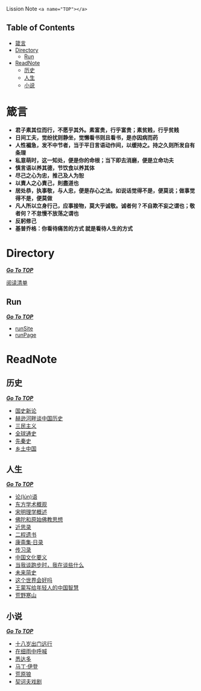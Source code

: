 Lission Note `<a name="TOP"></a>`

Table of Contents
-----------------

- [箴言](#箴言)
- [Directory](#directory)
  - [Run](#run)
- [ReadNote](#readnote)
  - [历史](#历史)
  - [人生](#人生)
  - [小说](#小说)

# 箴言

- **君子素其位而行，不愿乎其外。素富贵，行乎富贵；素贫贱，行乎贫贱**
- **日间工夫，觉纷扰则静坐，觉懒看书则且看书，是亦因病而药**
- **人性褊急，发不中节者，当于平日言语动作间，以缓持之。持之久则所发自有条理**
- **私意萌时，这一知处，便是你的命根；**当下即去消磨，便是立命功夫****
- **慎言语以养其德，节饮食以养其体**
- **尽己之心为忠，推己及人为恕**
- **以責人之心責己，則盡道也**
- **居处恭，执事敬，与人忠，便是存心之法。如说话觉得不是，便莫说；做事觉得不是，便莫做**
- **凡人所以立身行己，应事接物，莫大乎诚敬。诚者何？不自欺不妄之谓也；敬者何？不怠慢不放荡之谓也**
- **反躬修己**
- **基普乔格：你看待痛苦的方式 就是看待人生的方式**

# Directory

***[Go To TOP](#TOP)***

[阅读清单](https://github.com/lission/markDownNote/blob/master/00-notes/01-%E9%98%85%E8%AF%BB%E6%B8%85%E5%8D%95.md)

Run
---

***[Go To TOP](#TOP)***

- [runSite](https://github.com/lission/markDownNote/blob/master/00-notes/run/runPage.md)
- [runPage](https://lission.github.io/)

# ReadNote

## 历史

***[Go To TOP](#TOP)***

- [国史新论](https://github.com/lission/markDownNote/blob/master/01-readnotes/%E5%8E%86%E5%8F%B2/%E5%9B%BD%E5%8F%B2%E6%96%B0%E8%AE%BA.md)
- [赫逊河畔谈中国历史](https://github.com/lission/markDownNote/blob/master/01-readnotes/%E5%8E%86%E5%8F%B2/%E8%B5%AB%E9%80%8A%E6%B2%B3%E7%95%94%E8%B0%88%E4%B8%AD%E5%9B%BD%E5%8E%86%E5%8F%B2.md)
- [三民主义](https://github.com/lission/markDownNote/blob/master/01-readnotes/%E5%8E%86%E5%8F%B2/%E4%B8%89%E6%B0%91%E4%B8%BB%E4%B9%89.md)
- [全球通史](https://github.com/lission/markDownNote/blob/master/01-readnotes/%E5%8E%86%E5%8F%B2/%E5%85%A8%E7%90%83%E9%80%9A%E5%8F%B2.md)
- [先秦史](https://github.com/lission/markDownNote/blob/master/01-readnotes/%E5%8E%86%E5%8F%B2/%E5%85%88%E7%A7%A6%E5%8F%B2.md)
- [乡土中国](https://github.com/lission/markDownNote/blob/master/01-readnotes/%E5%8E%86%E5%8F%B2/%E4%B9%A1%E5%9C%9F%E4%B8%AD%E5%9B%BD.md)

## 人生

***[Go To TOP](#TOP)***

- [论(lún)语](https://github.com/lission/markDownNote/blob/master/01-readnotes/%E4%BA%BA%E7%94%9F/%E8%AE%BA%E8%AF%AD.md)
- [东方学术概观](https://github.com/lission/markDownNote/blob/master/01-readnotes/%E4%BA%BA%E7%94%9F/%E4%B8%9C%E6%96%B9%E5%AD%A6%E6%9C%AF%E6%A6%82%E8%A7%82.md)
- [宋明理学概述](https://github.com/lission/markDownNote/blob/master/01-readnotes/%E4%BA%BA%E7%94%9F/%E5%AE%8B%E6%98%8E%E7%90%86%E5%AD%A6%E6%A6%82%E8%BF%B0.md)
- [佛陀和原始佛教思想](https://github.com/lission/markDownNote/blob/master/01-readnotes/%E4%BA%BA%E7%94%9F/%E4%BD%9B%E9%99%80%E5%92%8C%E5%8E%9F%E5%A7%8B%E4%BD%9B%E6%95%99%E6%80%9D%E6%83%B3.md)
- [近思录](https://github.com/lission/markDownNote/blob/master/01-readnotes/%E4%BA%BA%E7%94%9F/%E8%BF%91%E6%80%9D%E5%BD%95.md)
- [二程遗书](https://github.com/lission/markDownNote/blob/master/01-readnotes/%E4%BA%BA%E7%94%9F/%E4%BA%8C%E7%A8%8B%E9%81%97%E4%B9%A6.md)
- [康斋集·日录](https://github.com/lission/markDownNote/blob/master/01-readnotes/%E4%BA%BA%E7%94%9F/%E5%BA%B7%E6%96%8B%E9%9B%86%C2%B7%E6%97%A5%E5%BD%95.md)
- [传习录](https://github.com/lission/markDownNote/blob/master/01-readnotes/%E4%BA%BA%E7%94%9F/%E4%BC%A0%E4%B9%A0%E5%BD%95.md)
- [中国文化要义](https://github.com/lission/markDownNote/blob/master/01-readnotes/%E4%BA%BA%E7%94%9F/%E4%B8%AD%E5%9B%BD%E6%96%87%E5%8C%96%E8%A6%81%E4%B9%89.md)
- [当我谈跑步时，我在谈些什么](https://github.com/lission/markDownNote/blob/master/01-readnotes/%E4%BA%BA%E7%94%9F/%E5%BD%93%E6%88%91%E8%B0%88%E8%B7%91%E6%AD%A5%E6%97%B6%EF%BC%8C%E6%88%91%E5%9C%A8%E8%B0%88%E4%BA%9B%E4%BB%80%E4%B9%88.md)
- [未来简史](https://github.com/lission/markDownNote/blob/master/01-readnotes/%E4%BA%BA%E7%94%9F/%E6%9C%AA%E6%9D%A5%E7%AE%80%E5%8F%B2.md)
- [这个世界会好吗](https://github.com/lission/markDownNote/blob/master/01-readnotes/%E4%BA%BA%E7%94%9F/%E8%BF%99%E4%B8%AA%E4%B8%96%E7%95%8C%E4%BC%9A%E5%A5%BD%E5%90%97-%E6%A2%81%E6%BC%B1%E6%BA%9F.md)
- [王蒙写给年轻人的中国智慧](https://github.com/lission/markDownNote/blob/master/01-readnotes/%E4%BA%BA%E7%94%9F/%E7%8E%8B%E8%92%99%E5%86%99%E7%BB%99%E5%B9%B4%E8%BD%BB%E4%BA%BA%E7%9A%84%E4%B8%AD%E5%9B%BD%E6%99%BA%E6%85%A7.md)
- [荒野寒山](https://github.com/lission/markDownNote/blob/master/01-readnotes/%E4%BA%BA%E7%94%9F/%E8%8D%92%E9%87%8E%E5%AF%92%E5%B1%B1.md)

## 小说

***[Go To TOP](#TOP)***

- [十八岁出门远行](https://github.com/lission/markDownNote/blob/master/01-readnotes/%E5%B0%8F%E8%AF%B4/%E5%8D%81%E5%85%AB%E5%B2%81%E5%87%BA%E9%97%A8%E8%BF%9C%E8%A1%8C.md)
- [在细雨中呼喊](https://github.com/lission/markDownNote/blob/master/01-readnotes/%E5%B0%8F%E8%AF%B4/%E5%9C%A8%E7%BB%86%E9%9B%A8%E4%B8%AD%E5%91%BC%E5%96%8A.md)
- [悉达多](https://github.com/lission/markDownNote/blob/master/01-readnotes/%E5%B0%8F%E8%AF%B4/%E6%82%89%E8%BE%BE%E5%A4%9A.md)
- [马丁·伊登](https://github.com/lission/markDownNote/blob/master/01-readnotes/%E5%B0%8F%E8%AF%B4/%E9%A9%AC%E4%B8%81%C2%B7%E4%BC%8A%E7%99%BB.md)
- [荒原狼](https://github.com/lission/markDownNote/blob/master/01-readnotes/%E5%B0%8F%E8%AF%B4/%E8%8D%92%E5%8E%9F%E7%8B%BC.md)
- [契诃夫戏剧](https://github.com/lission/markDownNote/blob/master/01-readnotes/%E5%B0%8F%E8%AF%B4/%E5%A5%91%E8%AF%83%E5%A4%AB%E6%88%8F%E5%89%A7.md)

